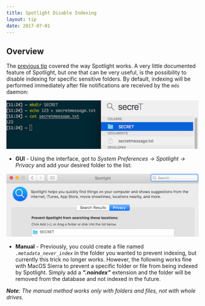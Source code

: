 ```yaml
---
title: Spotlight Disable Indexing
layout: tip
date: 2017-07-01
---
```


## Overview

The [previous tip](http://craftware.xyz/tips/Spotlight-plugins.html) covered the way Spotlight works. A very little documented feature of Spotlight, but one that can be very useful, is the possibility to disable indexing for specific sensitive folders. By default, indexing will be performed immediately after file notifications are received by the ```mds``` daemon:

<img src="/assets/images/tips/spotlight-indexed.png" alt="spotlight-indexed" class="figure-body">

* **GUI** - Using the interface, got to _System Preferences → Spotlight → Privacy_ and add your desired folder to the list:

<img src="/assets/images/tips/spotlight-noindex.png" alt="spotlight-noindex" class="figure-body">

* **Manual** - Previously, you could create a file named _```.metadata_never_index```_ in the folder you wanted to prevent indexing, but currently this trick no longer works. However, the following works fine with MacOS Sierra to prevent a specific folder or file from being indexed by Spotlight. Simply add a **_".noindex"_** extension and the folder will be removed from the database and not indexed in the future. 

_**Note**: The manual method works only with folders and files, not with whole drives._

